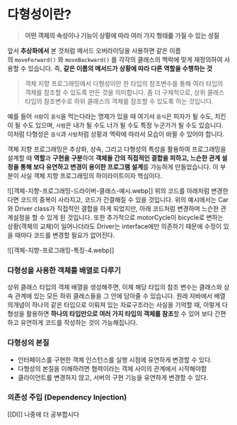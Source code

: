 # 다형성이란?

> **어떤 객체의 속성이나 기능이 상황에 따라 여러 가지 형태를 가질 수 있는 성질**

앞서 **추상화에서** 본 것처럼 메서드 오버라이딩을 사용하면 같은 이름의 `moveForward()` 와 `moveBackward()` 를 각각의 클래스의 맥락에 맞게 재정의하여 사용할 수 있습니다. 즉, **같은 이름의 메서드가** **상황에 따라 다른 역할을 수행하는 것**

>객체 지향 프로그래밍에서 다형성이란 한 타입의 참조변수를 통해 여러 타입의 객체를 참조할 수 있도록 만든 것을 의미합니다. 좀 더 구체적으로, 상위 클래스 타입의 참조변수로 하위 클래스의 객체를 참조할 수 있도록 하는 것입니다.

예를 들어 `사람`이 `음식`을 먹는다라는 명제가 있을 때 여기서 `음식`은 피자가 될 수도, 치킨이 될 수도 있으며, `사람`은 내가 될 수도 너가 될 수도 특정 누군가가 될 수도 있습니다. 이처럼 다형성은 `음식`과 `사람`처럼 상황과 맥락에 따라서 모습이 바뀔 수 있어야 합니다.

객체 지향 프로그래밍은 추상화, 상속, 그리고 다형성의 특성을 활용하여 프로그래밍을 설계할 때 **역할**과 **구현을 구분**하여 **객체들 간의 직접적인 결합을 피하고, 느슨한 관계 설정을 통해 보다 유연하고 변경이 용이한 프로그램 설계**를 가능하게 만들었습니다. 이 부분이 사실 객체 지향 프로그래밍의 하이라이트이자 핵심이다.

![[객체-지향-프로그래밍-드라이버-클래스-예시.webp]]
위의 코드를 아래처럼 변경한다면 코드의 중복이 사라지고, 코드가 간결해질 수 있을 것입니다. 위의 예시에서는 Car와 Driver class가 직접적인 결합을 하게 되었지만, 아래 코드처럼 변경하며 느슨한 관계설정을 할 수 있게 된 것입니다. 
또한 추가적으로 motorCycle이 bicycle로 변하는 상황(객체의 교체)이 일어나더라도 Driver는 interface에만 의존하기 때문에 수정이 있을 때마다 코드를 변경할 필요가 없어진다.

![[객체-지향-프로그래밍-특징-4.webp]]

### 다형성을 사용한 객체를 배열로 다루기

상위 클래스 타입의 객체 배열을 생성해주면, 이제 해당 타입의 참조 변수는 클래스와 상속 관계에 있는 모든 하위 클래스들을 그 안에 담아줄 수 있습니다. 원래 자바에서 배열의개념이 하나의 같은 타입으로 이뤄져 있는 자료구조라는 사실을 기억할 때, 이렇게 다형성을 활용하면 **하나의 타입만으로 여러 가지 타입의 객체를 참조**할 수 있어 보다 간편하고 유연하게 코드를 작성하는 것이 가능해집니다.

### 다형성의 본질
- 인터페이스를 구현한 객체 인스턴스를 실행 시점에 유연하게 변경할 수 있다.
- 다형성의 본질을 이해하려면 협력이라는 객체 사이의 관계에서 시작해야함
- 클라이언트를 변경하지 않고, 서버의 구현 기능을 유연하게 변경할 수 있다.

### 의존성 주입 (Dependency Injection)
[[DI]]
나중에 더 공부합시다
